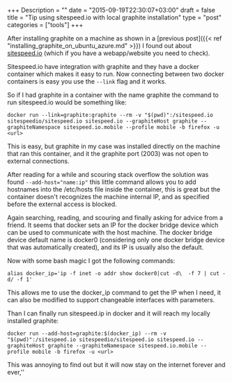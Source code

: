 +++
Description = ""
date = "2015-09-19T22:30:07+03:00"
draft = false
title = "Tip using sitespeed.io with local graphite installation"
type = "post"
categories = ["tools"]
+++

After installing graphite on a machine as shown in a [previous post]({{< ref "installing_graphite_on_ubuntu_azure.md" >}}) I found out about [sitespeed.io](http://sitespeed.io) (which if you have a webapp/website you need to check).

Sitespeed.io have integration with graphite and they have a docker container which makes it easy to run. Now connecting between two docker containers is easy you use the `--link` flag and it works.
<!--more-->

So if I had graphite in a container with the name graphite the command to run sitespeed.io would be something like:

```
docker run --link=graphite:graphite --rm -v "$(pwd)":/sitespeed.io sitespeedio/sitespeed.io sitespeed.io --graphiteHost graphite --graphiteNamespace sitespeed.io.mobile --profile mobile -b firefox -u <url>
```

This is easy, but graphite in my case was installed directly on the machine that ran this container, and it the graphite port (2003) was not open to external connections. 

After reading for a while and scouring stack overflow the solution was found `--add-host="name:ip"` this little command allows you to add hostnames into the /etc/hosts file inside the container, this is great but the container doesn't recognizes the machine internal IP, and as specified before the external access is blocked.

Again searching, reading, and scouring and finally asking for advice from a friend. It seems that docker sets an IP for the docker bridge device which can be used to communicate with the host machine. The docker bridge device default name is docker0 (considering only one docker bridge device that was automatically created), and its IP is usually also the default.

Now with some bash magic I got the following commands:
```
alias docker_ip='ip -f inet -o addr show docker0|cut -d\  -f 7 | cut -d/ -f 1'
```
This allows me to use the docker_ip command to get the IP when I need, it can also be modified to support changeable interfaces with parameters.

Than I can finally run sitespeed.ip in docker and it will reach my locally installed graphite:
```
docker run --add-host=graphite:$(docker_ip) --rm -v "$(pwd)":/sitespeed.io sitespeedio/sitespeed.io sitespeed.io --graphiteHost graphite --graphiteNamespace sitespeed.io.mobile --profile mobile -b firefox -u <url>
```

This was annoying to find out but it will now stay on the internet forever and ever,''

